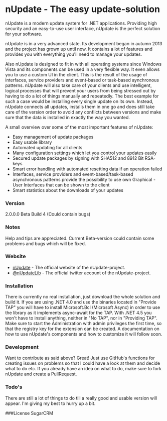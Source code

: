 # nUpdate - The easy update-solution

nUpdate is a modern update system for .NET applications.
Providing high security and an easy-to-use user interface, nUpdate is the perfect solution for your software.

nUpdate is in a very advanced state. Its development began in autumn 2013 and the project has grown up until now. It contains a lot of features and provides you with everything you'll need to manage your updates.

Also nUpdate is designed to fit in with all operating systems since Windows Vista and its components can be used in a very flexible way. It even allows you to use a custom UI in the client. This is the result of the usage of interfaces, service providers and event-based or task-based aynchronous patterns. nUpdate will also take care of your clients and use intelligent, logical processes that will prevent your users from being stressed out by having to do a lot of things manually and repeatedly. The best example for such a case would be installing every single update on its own. Instead, nUpdate connects all updates, installs them in one go and does still take care of the version order to avoid any conflicts between versions and make sure that the data is installed in exactly the way you wanted.

A small overview over some of the most important features of nUpdate:

- Easy management of update packages
- Easy usable library
- Automated updating for all clients
- Many configuration settings which let you control your updates easily
- Secured update packages by signing with SHA512 and 8912 Bit RSA-keys
- Smart error handling with automated resetting data if an operation failed
- Interfaces, service providers and event-based/task-based asynchronous patterns provide the possibility to use own Graphical - User Interfaces that can be shown to the client
- Smart statistics about the downloads of your updates
 
### Version
2.0.0.0 Beta Build 4 (Could contain bugs)

### Notes
Help and tips are appreciated. Current Beta-version could contain some problems and bugs which will be fixed.

### Website
* [nUpdate] - The official website of the nUpdate-project.
* [@nUpdateLib] - The official twitter account of the nUpdate-project.

### Installation

There is currently no real installation, just download the whole solution and build it. If you are using .NET 4.0 and use the binaries located in "Provide TAP" you will have to install Microsoft.Bcl (Microsoft Async) in order to use the library as it implements async-await for the TAP. With .NET 4.5 you won't have to install anything, neither in "No TAP", nor in "Providing TAP". Make sure to start the Administration with admin privileges the first time, so that the registry key for the extension can be created.
A documentation on how to use nUpdate's components and how to customize it will follow soon.

### Development

Want to contribute as said above? Great!
Just use GitHub's functions for creating issues on problems so that I could have a look at them and decide what to do etc. If you already have an idea on what to do, make sure to fork nUpdate and create a PullRequest.

### Todo's
There are still a lot of things to do till a really good and usable version will appear. I'm giving my best to hurry up a bit.

###License
SugarCRM

[nUpdate]:http://www.nupdate.net/
[@nUpdateLib]:http://twitter.com/nUpdateLib
